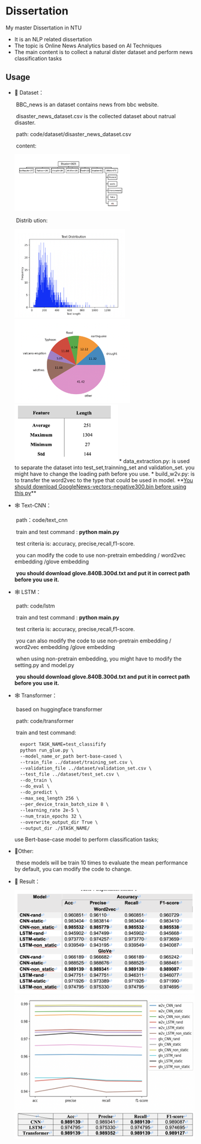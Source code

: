 # Dissertation
My master Dissertation in NTU
* It is an NLP related dissertation
* The topic is Online News Analytics based on AI Techniques
* The main content is to collect a natural dister dataset and perform news classification tasks

## Usage

* 📃 Dataset：

  ​	BBC_news is an dataset contains news from bbc website.

  ​	disaster_news_dataset.csv is the collected dataset about natrual disaster.

  ​	path:  code/dataset/disaster_news_dataset.csv

  ​	content:

  ​    <img src="image/image-20211024131756544.png" alt="image-20211024131756544" style="zoom:30%;" />

  ​	Distrib ution:

  <img src="image/image-20211024131937924.png" alt="image-20211024131937924" style="zoom:30%;" />

  <img src="image/image-20211024131952624.png" alt="image-20211024131952624" style="zoom:30%;" />

  <img src="image/image-20211024132019640.png" alt="image-20211024132019640" style="zoom:30%;" />
  * data_extraction.py:  is used to separate the dataset into test_set,trainning_set and validation_set. you might have to change the loading path before you use.
  * build_w2v.py: is to transfer the word2vec to the type that could be used in model.  **<u>You should download GoogleNews-vectors-negative300.bin before using this py</u>**

* 🕸️ Text-CNN：

  ​	path：code/text_cnn

  ​	train and test command : **python main.py** 

  ​	test criteria is: accuracy, precise,recall,f1-score.

  ​	you can modify the code to use non-pretrain embedding / word2vec embedding /glove embedding	

  ​	**you should download glove.840B.300d.txt and put it in correct path before you use it.**

* 🕸️ LSTM：

  ​	path: code/lstm

  ​	train and test command : **python main.py** 	

  ​	test criteria is: accuracy, precise,recall,f1-score.

  ​	you can also modify the code to use non-pretrain embedding / word2vec embedding /glove embedding	    

  ​	when using non-pretrain embedding, you might have to modify the setting.py and model.py

  ​	**you should download glove.840B.300d.txt and put it in correct path before you use it.**

* 🕸️ Transformer：

  ​	based on huggingface transformer

  ​	path: code/transformer

  ​	train and test command: 

  ```
  	export TASK_NAME=test_classifify
  	python run_glue.py \
    --model_name_or_path bert-base-cased \
    --train_file ../dataset/training_set.csv \
    --validation_file ../dataset/validation_set.csv \
    --test_file ../dataset/test_set.csv \
    --do_train \
    --do_eval \
    --do_predict \
    --max_seq_length 256 \
    --per_device_train_batch_size 8 \
    --learning_rate 2e-5 \
    --num_train_epochs 32 \
    --overwrite_output_dir True \
    --output_dir ./$TASK_NAME/
  ```

  use Bert-base-case model to perform classification tasks;

* 🌟Other:

  ​	these models will be train 10 times to evaluate the mean performance by default, you can modify the code to change.

  

* 📖 Result：

  <img src="image/image-20211024135421500.png" alt="image-20211024135421500" style="zoom:50%;" />

  <img src="image/image-20211024135458235.png" alt="image-20211024135458235" style="zoom:50%;" />

  <img src="image/image-20211024135439948.png" alt="image-20211024135439948" style="zoom:50%;" />